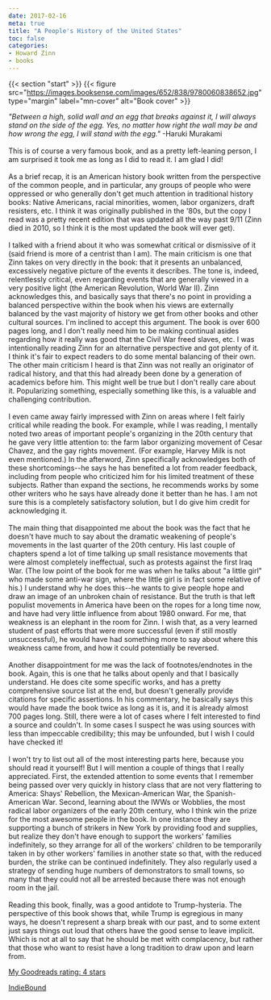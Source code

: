```yaml
---
date: 2017-02-16
meta: true
title: "A People's History of the United States"
toc: false
categories:
- Howard Zinn
- books
---
```


{{< section "start" >}}
{{< figure src="https://images.booksense.com/images/652/838/9780060838652.jpg" type="margin" label="mn-cover" alt="Book cover" >}}

<i>"Between a high, solid wall and an egg that breaks against it, I will always stand on the side of the egg. Yes, no matter how right the wall may be and how wrong the egg, I will stand with the egg." </i>-Haruki Murakami<br /><br />This is of course a very famous book, and as a pretty left-leaning person, I am surprised it took me as long as I did to read it. I am glad I did!<br /><br />As a brief recap, it is an American history book written from the perspective of the common people, and in particular, any groups of people who were oppressed or who generally don't get much attention in traditional history books: Native Americans, racial minorities, women, labor organizers, draft resisters, etc. I think it was originally published in the '80s, but the copy I read was a pretty recent edition that was updated all the way past 9/11 (Zinn died in 2010, so I think it is the most updated the book will ever get).<br /><br />I talked with a friend about it who was somewhat critical or dismissive of it (said friend is more of a centrist than I am). The main criticism is one that Zinn takes on very directly in the book: that it presents an unbalanced, excessively negative picture of the events it describes. The tone is, indeed, relentlessly critical, even regarding events that are generally viewed in a very positive light (the American Revolution, World War II). Zinn acknowledges this, and basically says that there's no point in providing a balanced perspective within the book when his views are externally balanced by the vast majority of history we get from other books and other cultural sources. I'm inclined to accept this argument. The book is over 600 pages long, and I don't really need him to be making continual asides regarding how it really was good that the Civil War freed slaves, etc. I was intentionally reading Zinn for an alternative perspective and got plenty of it. I think it's fair to expect readers to do some mental balancing of their own. The other main criticism I heard is that Zinn was not really an originator of radical history, and that this had already been done by a generation of academics before him. This might well be true but I don't really care about it. Popularizing something, especially something like this, is a valuable and challenging contribution.<br /><br />I even came away fairly impressed with Zinn on areas where I felt fairly critical while reading the book. For example, while I was reading, I mentally noted two areas of important people's organizing in the 20th century that he gave very little attention to: the farm labor organizing movement of Cesar Chavez, and the gay rights movement. (For example, Harvey Milk is not even mentioned.) In the afterword, Zinn specifically acknowledges both of these shortcomings--he says he has benefited a lot from reader feedback, including from people who criticized him for his limited treatment of these subjects. Rather than expand the sections, he recommends works by some other writers who he says have already done it better than he has. I am not sure this is a completely satisfactory solution, but I do give him credit for acknowledging it.<br /><br />The main thing that disappointed me about the book was the fact that he doesn't have much to say about the dramatic weakening of people's movements in the last quarter of the 20th century. His last couple of chapters spend a lot of time talking up small resistance movements that were almost completely ineffectual, such as protests against the first Iraq War. (The low point of the book for me was when he talks about "a little girl" who made some anti-war sign, where the little girl is in fact some relative of his.) I understand why he does this--he wants to give people hope and draw an image of an unbroken chain of resistance. But the truth is that left populist movements in America have been on the ropes for a long time now, and have had very little influence from about 1980 onward. For me, that weakness is an elephant in the room for Zinn. I wish that, as a very learned student of past efforts that were more successful (even if still mostly unsuccessful), he would have had something more to say about where this weakness came from, and how it could potentially be reversed.<br /><br />Another disappointment for me was the lack of footnotes/endnotes in the book. Again, this is one that he talks about openly and that I basically understand. He does cite some specific works, and has a pretty comprehensive source list at the end, but doesn't generally provide citations for specific assertions. In his commentary, he basically says this would have made the book twice as long as it is, and it is already almost 700 pages long. Still, there were a lot of cases where I felt interested to find a source and couldn't. In some cases I suspect he was using sources with less than impeccable credibility; this may be unfounded, but I wish I could have checked it!<br /><br />I won't try to list out all of the most interesting parts here, because you should read it yourself! But I will mention a couple of things that I really appreciated. First, the extended attention to some events that I remember being passed over very quickly in history class that are not very flattering to America: Shays' Rebellion, the Mexican-American War, the Spanish-American War. Second, learning about the IWWs or Wobblies, the most radical labor organizers of the early 20th century, who I think win the prize for the most awesome people in the book. In one instance they are supporting a bunch of strikers in New York by providing food and supplies, but realize they don't have enough to support the workers' families indefinitely, so they arrange for all of the workers' children to be temporarily taken in by other workers' families in another state so that, with the reduced burden, the strike can be continued indefinitely. They also regularly used a strategy of sending huge numbers of demonstrators to small towns, so many that they could not all be arrested because there was not enough room in the jail. <br /><br />Reading this book, finally, was a good antidote to Trump-hysteria. The perspective of this book shows that, while Trump is egregious in many ways, he doesn't represent a sharp break with our past, and to some extent just says things out loud that others have the good sense to leave implicit. Which is not at all to say that he should be met with complacency, but rather that those who want to resist have a long tradition to draw upon and learn from. 

[My Goodreads rating: 4 stars](https://www.goodreads.com/review/show/1886893341)  

[IndieBound](https://www.indiebound.org/book/9780060838652)
